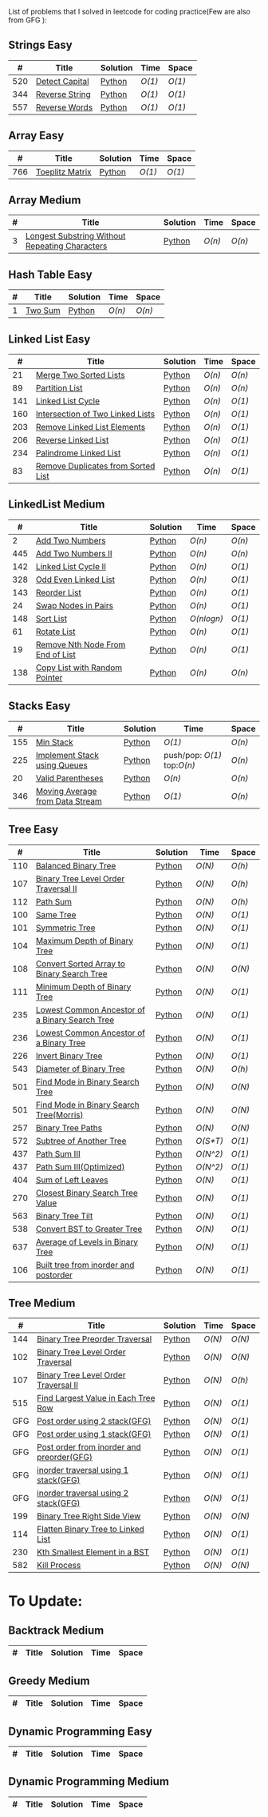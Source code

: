 List of problems that I solved in leetcode for coding practice(Few are also from GFG ):


## Strings Easy
|  #  | Title | Solution | Time | Space | 
| --- | ----- | -------- | ---- | ----- | 
|520| [Detect Capital](https://leetcode.com/problems/detect-capital/description/) | [Python](https://github.com/Gaurav-Pande/DataStructures/blob/master/leetcode/strings/capital.py) | _O(1)_| _O(1)_ |
|344| [Reverse String](https://leetcode.com/problems/reverse-string/description/) | [Python](https://github.com/Gaurav-Pande/DataStructures/blob/master/leetcode/strings/reverse1.py) | _O(1)_| _O(1)_ |
|557| [Reverse Words](https://leetcode.com/problems/reverse-words-in-a-string-iii/description/) | [Python](https://github.com/Gaurav-Pande/DataStructures/blob/master/leetcode/strings/reverseIII.py) | _O(1)_| _O(1)_ |


## Array Easy
|  #  | Title | Solution | Time | Space | 
| --- | ----- | -------- | ---- | ----- | 
|766| [Toeplitz Matrix](https://leetcode.com/problems/toeplitz-matrix/description/) | [Python](https://github.com/Gaurav-Pande/DataStructures/blob/master/leetcode/arrays/Toeplitz.py) | _O(1)_| _O(1)_ |


## Array Medium
|  #  | Title | Solution | Time | Space | 
| --- | ----- | -------- | ---- | ----- | 
|3| [Longest Substring Without Repeating Characters](https://leetcode.com/problems/longest-substring-without-repeating-characters/#/solutions) | [Python](https://github.com/Gaurav-Pande/DataStructures/blob/master/leetcode/arrays/longest_substring.py) | _O(n)_| _O(n)_ ||



## Hash Table Easy
|  #  | Title | Solution | Time | Space | 
| --- | ----- | -------- | ---- | ----- | 
|1| [Two Sum](https://leetcode.com/problems/two-sum/) | [Python](https://github.com/Gaurav-Pande/DataStructures/blob/master/leetcode/arrays/twosum.py) | _O(n)_| _O(n)_ |



## Linked List Easy
|  #  | Title | Solution | Time | Space |
| --- | ----- | -------- | ---- | ----- | 
|21|[Merge Two Sorted Lists](https://leetcode.com/problems/merge-two-sorted-lists) | [Python](https://github.com/Gaurav-Pande/DataStructures/blob/master/leetcode/link-list/merge.py) | _O(n)_| _O(n)_ |
|89|[Partition List](https://leetcode.com/problems/partition-list/) | [Python](https://github.com/Gaurav-Pande/DataStructures/blob/master/leetcode/link-list/partition.py) | _O(n)_ | _O(n)_ |
|141|[Linked List Cycle](https://leetcode.com/problems/linked-list-cycle/#/description) | [Python](https://github.com/Gaurav-Pande/DataStructures/blob/master/leetcode/link-list/cycle.py) | _O(n)_ | _O(1)_ |
|160|[Intersection of Two Linked Lists](https://leetcode.com/problems/intersection-of-two-linked-lists) | [Python](https://github.com/Gaurav-Pande/DataStructures/blob/master/leetcode/link-list/intersect.py) | _O(n)_| _O(1)_  |
|203|[Remove Linked List Elements](https://leetcode.com/problems/remove-linked-list-elements/#/description) | [Python](https://github.com/Gaurav-Pande/DataStructures/blob/master/leetcode/link-list/remove_element.py) | _O(n)_| _O(1)_  ||
|206|[Reverse Linked List](https://leetcode.com/problems/reverse-linked-list/#/description) | [Python](https://github.com/Gaurav-Pande/DataStructures/blob/master/leetcode/link-list/reverse.py) | _O(n)_| _O(1)_  |
|234|[Palindrome Linked List](https://leetcode.com/problems/palindrome-linked-list/) | [Python](https://github.com/Gaurav-Pande/DataStructures/blob/master/leetcode/link-list/palindrome.py) | _O(n)_| _O(1)_  |
|83|[Remove Duplicates from Sorted List](https://leetcode.com/problems/remove-duplicates-from-sorted-list/#/description)| [Python](https://github.com/Gaurav-Pande/DataStructures/blob/master/leetcode/link-list/delete_duplicates.py) | _O(n)_| _O(1)_  |


## LinkedList Medium
|  #  | Title | Solution | Time | Space | 
| --- | ----- | -------- | ---- | ----- | 
|2|[Add Two Numbers](https://leetcode.com/problems/add-two-numbers/#/description) | [Python](https://github.com/Gaurav-Pande/DataStructures/blob/master/leetcode/link-list/two_num.py) | _O(n)_| _O(n)_|
|445| [Add Two Numbers II](https://leetcode.com/problems/add-two-numbers-ii/#/description)| [Python](https://github.com/Gaurav-Pande/DataStructures/blob/master/leetcode/link-list/add_two_num.py) | _O(n)_| _O(n)_|
|142|[Linked List Cycle II](https://leetcode.com/problems/linked-list-cycle-ii/#/description)| [Python](https://github.com/Gaurav-Pande/DataStructures/blob/master/leetcode/link-list/cycleII.py) | _O(n)_| _O(1)_|
|328|[Odd Even Linked List](https://leetcode.com/problems/odd-even-linked-list/#/description)| [Python](https://github.com/Gaurav-Pande/DataStructures/blob/master/leetcode/link-list/odd_even.py) | _O(n)_| _O(1)_|
|143|[Reorder List](https://leetcode.com/problems/reorder-list/#/description)| [Python](https://github.com/Gaurav-Pande/DataStructures/blob/master/leetcode/link-list/reorder_list.py) | _O(n)_| _O(1)_|
|24|[Swap Nodes in Pairs](https://leetcode.com/problems/swap-nodes-in-pairs/#/solutions)| [Python](https://github.com/Gaurav-Pande/DataStructures/blob/master/leetcode/link-list/swap_nodes.py) | _O(n)_| _O(1)_|
|148|[Sort List](https://leetcode.com/problems/sort-list/#/description)| [Python](https://github.com/Gaurav-Pande/DataStructures/blob/master/leetcode/link-list/sort_linked_list.py) | _O(nlogn)_| _O(1)_|
|61|[Rotate List](https://leetcode.com/problems/rotate-list/#/description)| [Python](https://github.com/Gaurav-Pande/DataStructures/blob/master/leetcode/link-list/rotate.py) | _O(n)_| _O(1)_|
|19|[Remove Nth Node From End of List](https://leetcode.com/problems/remove-nth-node-from-end-of-list/#/description)| [Python](https://github.com/Gaurav-Pande/DataStructures/blob/master/leetcode/link-list/remove_nth_end.py) | _O(n)_| _O(1)_|
|138|[Copy List with Random Pointer](https://leetcode.com/problems/copy-list-with-random-pointer/#/description)| [Python](https://github.com/Gaurav-Pande/DataStructures/blob/master/leetcode/link-list/deep_copy.py) | _O(n)_| _O(n)_|


## Stacks Easy
|  #  | Title | Solution | Time | Space | 
| --- | ----- | -------- | ---- | ----- | 
|155|[Min Stack](https://leetcode.com/problems/min-stack/#/description)| [Python](https://github.com/Gaurav-Pande/DataStructures/blob/master/leetcode/stack/min_stack.py) | _O(1)_| _O(n)_|
|225|[Implement Stack using Queues](https://leetcode.com/problems/implement-stack-using-queues/#/description)| [Python](https://github.com/Gaurav-Pande/DataStructures/blob/master/leetcode/stack/stack_usng_queue.py) | push/pop: _O(1)_ top:_O(n)_ | _O(n)_|
|20|[Valid Parentheses](https://leetcode.com/problems/valid-parentheses/#/description)| [Python](https://github.com/Gaurav-Pande/DataStructures/blob/master/leetcode/stack/balance_paren.py) | _O(n)_| _O(n)_|
|346|[Moving Average from Data Stream](https://leetcode.com/problems/moving-average-from-data-stream/#/description)| [Python](https://github.com/Gaurav-Pande/DataStructures/blob/master/leetcode/stack/moving_avg.py) | _O(1)_| _O(n)_|


## Tree Easy
|  #  | Title | Solution | Time | Space | 
| --- | ----- | -------- | ---- | ----- | 
|110|[Balanced Binary Tree](https://leetcode.com/problems/balanced-binary-tree/#/description)| [Python ](https://github.com/Gaurav-Pande/DataStructures/blob/master/leetcode/binary-tree/balanced_bt.py) | _O(N)_| _O(h)_  |
|107|[Binary Tree Level Order Traversal II](https://leetcode.com/problems/binary-tree-level-order-traversal-ii/)| [Python ](https://github.com/Gaurav-Pande/DataStructures/blob/master/leetcode/binary-tree/bfs_traversal_2.py) | _O(N)_| _O(h)_  |
|112|[Path Sum](https://leetcode.com/problems/path-sum/#/description)| [Python ](https://github.com/Gaurav-Pande/DataStructures/blob/master/leetcode/binary-tree/path_sum.py) | _O(N)_| _O(h)_ |
|100|[Same Tree](https://leetcode.com/problems/same-tree/)| [Python ](https://github.com/Gaurav-Pande/DataStructures/blob/master/leetcode/binary-tree/same_tree.py) | _O(N)_| _O(1)_|
|101|[Symmetric Tree](https://leetcode.com/problems/symmetric-tree/#/description)| [Python ](https://github.com/Gaurav-Pande/DataStructures/blob/master/leetcode/binary-tree/symm_tree.py)| _O(N)_| _O(1)_|
|104|[Maximum Depth of Binary Tree](https://leetcode.com/problems/maximum-depth-of-binary-tree/)| [Python](https://github.com/Gaurav-Pande/DataStructures/blob/master/leetcode/binary-tree/max_depth.py) | _O(N)_| _O(1)_ |
|108|[Convert Sorted Array to Binary Search Tree](https://leetcode.com/problems/convert-sorted-array-to-binary-search-tree/#/solutions)| [Python ](https://github.com/Gaurav-Pande/DataStructures/blob/master/leetcode/binary-tree/sorted_array_BST.py) | _O(N)_| _O(N)_ |
|111|[Minimum Depth of Binary Tree](https://leetcode.com/problems/minimum-depth-of-binary-tree/#/description)| [Python ](https://github.com/Gaurav-Pande/DataStructures/blob/master/leetcode/binary-tree/min_depth.py)| _O(N)_| _O(1)_|
|235|[Lowest Common Ancestor of a Binary Search Tree](https://leetcode.com/problems/lowest-common-ancestor-of-a-binary-search-tree/#/description)| [Python](https://github.com/Gaurav-Pande/DataStructures/blob/master/leetcode/binary-tree/lowest_cmn_ancstr_BST.py) | _O(N)_| _O(1)_ |
|236|[Lowest Common Ancestor of a Binary Tree](https://leetcode.com/problems/lowest-common-ancestor-of-a-binary-tree/description/)| [Python](https://github.com/Gaurav-Pande/DataStructures/blob/master/leetcode/binary-tree/lowest_cmn_ancstr_BT.py) | _O(N)_| _O(1)_ |
|226|[Invert Binary Tree](https://leetcode.com/problems/invert-binary-tree/#/description)| [Python ](https://github.com/Gaurav-Pande/DataStructures/blob/master/leetcode/binary-tree/invert_BT.py) | _O(N)_| _O(1)_ |
|543|[Diameter of Binary Tree](https://leetcode.com/problems/diameter-of-binary-tree/#/description)| [Python ](https://github.com/Gaurav-Pande/DataStructures/blob/master/leetcode/binary-tree/diameter_BT.py) | _O(N)_| _O(h)_ |
|501|[Find Mode in Binary Search Tree](https://leetcode.com/problems/find-mode-in-binary-search-tree/#/description)| [Python ](https://github.com/Gaurav-Pande/DataStructures/blob/master/leetcode/binary-tree/mode_BST.py) | _O(N)_| _O(N)_ |
|501|[Find Mode in Binary Search Tree(Morris)](https://leetcode.com/problems/find-mode-in-binary-search-tree/#/description)| [Python ](https://github.com/Gaurav-Pande/DataStructures/blob/master/leetcode/binary-tree/mode_BST_morris.py) | _O(N)_| _O(N)_ |
|257|[Binary Tree Paths](https://leetcode.com/problems/binary-tree-paths/#/description)| [Python ](https://github.com/Gaurav-Pande/DataStructures/blob/master/leetcode/binary-tree/tree_dfs_paths.py) | _O(N)_| _O(N)_ |
|572|[Subtree of Another Tree](https://leetcode.com/problems/subtree-of-another-tree/#/description)| [Python ](.https://github.com/Gaurav-Pande/DataStructures/blob/master/leetcode/binary-tree/subtree_of_anthrBT.py) | _O(S*T)_| _O(1)_ |
|437|[Path Sum III](https://leetcode.com/problems/path-sum-iii/#/description)| [Python ](https://github.com/Gaurav-Pande/DataStructures/blob/master/leetcode/binary-tree/path_sum_III.py) | _O(N^2)_| _O(1)_ | 
|437|[Path Sum III(Optimized)](https://leetcode.com/problems/path-sum-iii/#/description)| [Python ](https://github.com/Gaurav-Pande/DataStructures/blob/master/leetcode/binary-tree/path_sum_III_.py) | _O(N^2)_| _O(1)_ | 
|404|[Sum of Left Leaves](https://leetcode.com/problems/sum-of-left-leaves/#/description)| [Python ](https://github.com/Gaurav-Pande/DataStructures/blob/master/leetcode/binary-tree/sum_left_leaves.py) | _O(N)_| _O(1)_|
|270|[Closest Binary Search Tree Value](https://leetcode.com/problems/closest-binary-search-tree-value/#/description)| [Python ](https://github.com/Gaurav-Pande/DataStructures/blob/master/leetcode/binary-tree/clst_bst_value.py)| _O(N)_| _O(1)_|
|563|[Binary Tree Tilt](https://leetcode.com/problems/binary-tree-tilt/#/description)| [Python ](https://github.com/Gaurav-Pande/DataStructures/blob/master/leetcode/binary-tree/bt_tilt.py) | _O(N)_| _O(1)_ |
|538|[Convert BST to Greater Tree](https://leetcode.com/problems/convert-bst-to-greater-tree/#/description)| [Python ](https://github.com/Gaurav-Pande/DataStructures/blob/master/leetcode/binary-tree/bst_to_grtr_tree.py) | _O(N)_| _O(1)_ |
|637|[Average of Levels in Binary Tree](https://leetcode.com/problems/average-of-levels-in-binary-tree/)| [Python ](https://github.com/Gaurav-Pande/DataStructures/blob/master/leetcode/binary-tree/bst_avg_levels.py) | _O(N)_| _O(1)_ |
|106|[Built tree from inorder and postorder](https://leetcode.com/problems/construct-binary-tree-from-inorder-and-postorder-traversal/description/)| [Python ](https://github.com/Gaurav-Pande/DataStructures/blob/master/leetcode/binary-tree/built_tree_frm_post_%26_pre.py) | _O(N)_| _O(1)_ |

## Tree Medium
|  #  | Title | Solution | Time | Space | 
| --- | ----- | -------- | ---- | ----- | 
|144|[Binary Tree Preorder Traversal](https://leetcode.com/problems/binary-tree-preorder-traversal/#/description)| [Python ](https://github.com/Gaurav-Pande/DataStructures/blob/master/leetcode/binary-tree/tree_traversals.py) | _O(N)_| _O(N)_  |
|102|[Binary Tree Level Order Traversal](https://leetcode.com/problems/binary-tree-level-order-traversal/#/description)| [Python ](https://github.com/Gaurav-Pande/DataStructures/blob/master/leetcode/binary-tree/bfs_traversal.py) | _O(N)_| _O(N)_  |
|107|[Binary Tree Level Order Traversal II](https://leetcode.com/problems/binary-tree-level-order-traversal-ii/)| [Python ](https://github.com/Gaurav-Pande/DataStructures/blob/master/leetcode/binary-tree/bfs_traversal_2.py) | _O(N)_| _O(h)_  |
|515|[Find Largest Value in Each Tree Row](https://leetcode.com/problems/find-largest-value-in-each-tree-row/#/description)| [Python ](./tree/Yu/515.py) | _O(N)_| _O(1)_  |
|GFG|[Post order using 2 stack(GFG)](https://www.geeksforgeeks.org/iterative-postorder-traversal/)| [Python ](https://github.com/Gaurav-Pande/DataStructures/blob/master/leetcode/binary-tree/postorder_using_2_stacks.py) | _O(N)_| _O(1)_  |
|GFG|[Post order using 1 stack(GFG)](https://www.geeksforgeeks.org/iterative-postorder-traversal/)| [Python ](https://github.com/Gaurav-Pande/DataStructures/blob/master/leetcode/binary-tree/postorder_using_1_stack.py) | _O(N)_| _O(1)_  |
|GFG|[Post order from inorder and preorder(GFG)](https://www.geeksforgeeks.org/iterative-postorder-traversal/)| [Python ](https://github.com/Gaurav-Pande/DataStructures/blob/master/leetcode/binary-tree/postorder_from_pre_&_inorder.py) | _O(N)_| _O(1)_  |
|GFG|[inorder traversal using 1 stack(GFG)](https://www.geeksforgeeks.org/iterative-postorder-traversal/)| [Python ](https://github.com/Gaurav-Pande/DataStructures/blob/master/leetcode/binary-tree/inorder_using_1_stack.py) | _O(N)_| _O(1)_  |
|GFG|[inorder traversal using 2 stack(GFG)](https://www.geeksforgeeks.org/iterative-postorder-traversal/)| [Python ](https://github.com/Gaurav-Pande/DataStructures/blob/master/leetcode/binary-tree/inorder_tree_traversal2.py) | _O(N)_| _O(1)_  |
|199|[Binary Tree Right Side View](https://leetcode.com/problems/binary-tree-right-side-view/#/description)| [Python ](./tree/Yu/199.py) | _O(N)_| _O(N)_  |
|114|[Flatten Binary Tree to Linked List](https://leetcode.com/problems/flatten-binary-tree-to-linked-list/#/solutions)| [Python ](./tree/Yu/114.py) | _O(N)_| _O(1)_  |
|230|[Kth Smallest Element in a BST](https://leetcode.com/problems/kth-smallest-element-in-a-bst/#/description)| [Python ](./tree/Yu/230.py) | _O(N)_| _O(1)_  |
|582|[Kill Process](https://leetcode.com/problems/kill-process/#/description)| [Python ](./tree/Yu/582.py) | _O(N)_| _O(N)_  | 


# To Update:

## Backtrack Medium
|  #  | Title | Solution | Time | Space | 
| --- | ----- | -------- | ---- | ----- | 


## Greedy Medium
|  #  | Title | Solution | Time | Space |
| --- | ----- | -------- | ---- | ----- | 


## Dynamic Programming Easy
|  #  | Title | Solution | Time | Space | 
| --- | ----- | -------- | ---- | ----- | 



## Dynamic Programming Medium
|  #  | Title | Solution | Time | Space | 
| --- | ----- | -------- | ---- | ----- | 




<!--- ## Backtrack Medium
|  #  | Title | Solution | Time | Space | 
| --- | ----- | -------- | ---- | ----- | 
|78|[Subsets](https://leetcode.com/problems/subsets/#/description)| [Python ](./backtrack/Yu/78.py) | _O(N*(2^N))_| _O(2^N)_|
|90|[Subsets II](https://leetcode.com/problems/subsets-ii/#/description)| [Python ](./backtrack/Yu/90.py) | _O(N*(2^N))_| _O(2^N)_  |  
|46|[Permutations](https://leetcode.com/problems/permutations/#/description)| [Python ](./backtrack/Yu/46.py) | _O(N*(N!))_| _O(N!)_  |  
|47|[Permutations II](https://leetcode.com/problems/permutations/#/description)| [Python ](./backtrack/Yu/47.py) | _O(N*(N!))_| _O(N!)_  | 
|60|[Permutation Sequence](https://leetcode.com/problems/permutation-sequence/#/description)| [Python ](./backtrack/Yu/60.py) | _O(N * (N!)_| _O(N)_  |
|77|[Combinations](https://leetcode.com/problems/combinations/#/description)| [Python ](./backtrack/Yu/77.py) | _O(N*(N!))_| _O(N!)_   |
|39|[Combination Sum](https://leetcode.com/problems/combination-sum/#/description)| [Python ](./backtrack/Yu/39.py) | _O(K * (2^N)_| _O(N)_  |  
|40|[Combination Sum II](https://leetcode.com/problems/combination-sum-ii/#/solutions)| [Python ](./backtrack/Yu/39.py) | _O(K * (2^N)_| _O(N)_  |  
|216|[Combination Sum III](https://leetcode.com/problems/combination-sum-iii/#/description)| [Python ](./backtrack/Yu/216.py) | _O(K * (2^N)_| _O(N)_  ||
|17|[Letter Combinations of a Phone Number](https://leetcode.com/problems/letter-combinations-of-a-phone-number/description/)| [Python ](./backtrack/Yu/17.py) | _O(N*(4^N))_| _O(N)_  | 
|131|[Palindrome Partitioning](https://leetcode.com/problems/palindrome-partitioning/description/)| [Python ](./backtrack/Yu/131.py) | _O(N*(2^N))_| _O(N)_  |  
--->
<!---
## Greedy Medium
|  #  | Title | Solution | Time | Space |
| --- | ----- | -------- | ---- | ----- | 
|452|[Minimum Number of Arrows to Burst Balloons](https://leetcode.com/problems/minimum-number-of-arrows-to-burst-balloons/#/description)| [Python ](./greedy/452.py) | _O(N)_| _O(1)_  |  
--->
<!---
## Dynamic Programming Easy
|  #  | Title | Solution | Time | Space | 
| --- | ----- | -------- | ---- | ----- | 
|70|[Climbing Stairs](https://leetcode.com/problems/climbing-stairs/#/solutions)| [Python ](./dp/70.py) | _O(N)_| _O(1)_  | Easy| 
|53|[Maximum Subarray](https://leetcode.com/problems/maximum-subarray/#/description)| [Python ](./dp/53.py) | _O(N)_| _O(N)_  | Easy|
|198|[House Robber](https://leetcode.com/problems/house-robber/#/description)| [Python ](./dp/198.py) | _O(N)_| _O(N)_  | Easy|
--->

<!---
## Dynamic Programming Medium
|  #  | Title | Solution | Time | Space | 
| --- | ----- | -------- | ---- | ----- | 
|64|[Minimum Path Sum](https://leetcode.com/problems/minimum-path-sum/#/submissions/1)| [Python ](./dp/64.py) | _O(N^2)_| _O(M*N)_  |  
|62|[Unique Paths](https://leetcode.com/problems/unique-paths/#/description)| [Python ](./dp/62.py) | _O(N^2)_| _O(M*N)_  |  Reference #64|
|55|[Jump Game](https://leetcode.com/problems/jump-game/)| [Python ](./dp/55.py) | _O(N^2)_| _O(1)_  |  TLE with DP/Use Greedy for O(N) Solution|
|45|[Jump Game II](https://leetcode.com/problems/jump-game-ii/#/description)| [Python ](./dp/55.py) | _O(N^2)_| _O(1)_  |   TLE with DP/Use Greedy for O(N) Solution |
|300|[Longest Increasing Subsequence](https://leetcode.com/problems/longest-increasing-subsequence/#/description)| [Python ](./dp/300.py) | _O(N^2)_| _O(1)_  |  Use Binary-Search for NlogN Solution|
--->
<!---
## BitMap Easy
|  #  | Title | Solution | Time | Space | 
| --- | ----- | -------- | ---- | ----- | 
|136|[Single Number](https://leetcode.com/problems/single-number/description/)| [Python ](./bitmap/136.py) | _O(N)_| _O(1)_  |
--->
